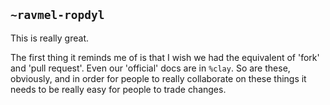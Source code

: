 ## `~ravmel-ropdyl`
This is really great.  

The first thing it reminds me of is that I wish we had the equivalent of 'fork' and 'pull request'.  Even our 'official' docs are in `%clay`.  So are these, obviously, and in order for people to really collaborate on these things it needs to be really easy for people to trade changes.  